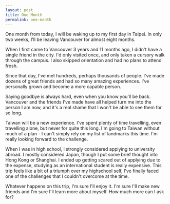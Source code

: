 ```yaml
---
layout: post
title: One Month
permalink: one-month
---
```


One month from today, I will be waking up to my first day in Taipei. In only two weeks, I'll be leaving Vancouver for almost eight months.

When I first came to Vancouver 3 years and 11 months ago, I  didn't have a single friend in the city. I'd only visited once, and only taken a cursory walk through the campus. I also skipped orientation and had no plans to attend frosh.

Since that day, I've met hundreds, perhaps thousands of people. I've made dozens of great friends and had so many amazing experiences. I've personally grown and become a more capable person.

Saying goodbye is always hard, even when you know you'll be back. Vancouver and the friends I've made have all helped turn me into the person I am now, and it's a real shame that I won't be able to see them for so long. 

Taiwan will be a new experience. I've spent plenty of time travelling, even travelling alone, but never for quite this long. I'm going to Taiwan without much of a plan - I can't simply rely on my list of landmarks this time. I'm really looking forward to the challenge. 

When I was in high school, I strongly considered applying to university abroad. I mostly considered Japan, though I put some brief thought into Hong Kong or Shanghai. I ended up getting scared out of applying due to the expense, studying as an international student is really expensive. This trip feels like a bit of a triumph over my highschool self, I've finally faced one of the challenges that I couldn't overcome at the time.

Whatever happens on this trip, I'm sure I'll enjoy it. I'm sure I'll make new friends and I'm sure I'll learn more about myself. How much more can I ask for?
